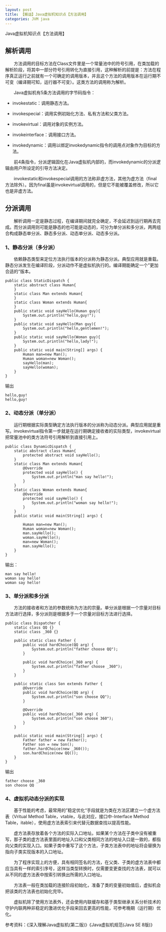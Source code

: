 ```yaml
---
layout: post
title: 【搬运】Java虚拟机知识点【方法调用】
categories: JVM java
---
```


Java虚拟机知识点【方法调用】

## 解析调用
  方法调用的目标方法在Class文件里是一个常量池中的符号引用，在类加载的解析阶段，将其中一部分符号引用转化为直接引用，这种解析的前提是：方法在程序真正运行之前就有一个可确定的调用版本，并且这个方法的调用版本在运行期不可变（编译期可知，运行器不可变）。这类方法的调用称为解析。

  Java虚拟机有5条方法调用的字节码指令：

- invokestatic：调用静态方法。

- invokespecial：调用实例初始化方法、私有方法和父类方法。

- invokevirtual：调用对象的实例方法。

- invokeinterface：调用接口方法。

- invokedynamic：调用以绑定invokedynamic指令的调用点对象作为目标的方法。

  前4条指令，分派逻辑固化在Java虚拟机内部的，而invokedynamic的分派逻辑由用户所设定的引导方法决定。

  invokestatic和invokespecial调用的方法称非虚方法，其他为虚方法（final方法除外）。因为final虽是invokevirtual调用的，但是它不能被覆盖修改，所以它也是非虚方法。

## 分派调用
  解析调用一定是静态过程，在编译期间就完全确定，不会延迟到运行期再去完成。而分派调用则可能是静态的也可能是动态的，可分为单分派和多分派，两两组合构成静态单分派、静态多分派、动态单分派、动态多分派。

### 1、静态分派（多分派）

  依赖静态类型来定位方法执行版本的分派称为静态分派。典型应用就是重载。静态分派发生在编译阶段，分派动作不是虚拟机执行的。编译期能确定一个”更加合适的“版本。

    public class StaticDispatch {
        static abstract class Human{
        }
        static class Man extends Human{
        }
        static class Woman extends Human{
        }
        public static void sayHello(Human guy){
            System.out.println("hello,guy!");
        }
        public static void sayHello(Man guy){
            System.out.println("hello,gentlemen!");
        }
        public static void sayHello(Woman guy){
            System.out.println("hello,lady!");
        }
        public static void main(String[] args) {
            Human man=new Man();
            Human woman=new Woman();
            sayHello(man);
            sayHello(woman);
        }
    }

输出

    hello,guy!
    hello,guy!

### 2、动态分派（单分派）

  运行期根据实际类型确定方法执行版本的分派称为动态分派。典型应用就是重写。invokevirtual指令第一步就是在运行期确定接收者的实际类型，invokevirtual把常量池中的类方法符号引用解析到直接引用上。

    public class DynamicDispatch {
        static abstract class Human{
            protected abstract void sayHello();
        }
        static class Man extends Human{ 
            @Override
            protected void sayHello() { 
                System.out.println("man say hello!");
            }
        }
        static class Woman extends Human{ 
            @Override
            protected void sayHello() { 
                System.out.println("woman say hello!");
            }
        } 
        public static void main(String[] args) {
            
            Human man=new Man();
            Human woman=new Woman();
            man.sayHello();
            woman.sayHello();
            man=new Woman();
            man.sayHello(); 
        }
    }

输出：

    man say hello!
    woman say hello!
    woman say hello!

### 3、单分派和多分派

  方法的接收者和方法的参数统称为方法的宗量。单分派是根据一个宗量对目标方法进行选择，多分派则是根据多于一个宗量对目标方法进行选择。

    public class Dispatcher {
        static class QQ {}
        static class _360 {}

        public static class Father {
            public void hardChoice(QQ arg) {
                System.out.println("father choose QQ");
            }

            public void hardChoice(_360 arg) {
                System.out.println("father choose _360");
            }
        }

        public static class Son extends Father {
            @Override
            public void hardChoice(QQ arg) {
                System.out.println("son choose QQ");
            }

            @Override
            public void hardChoice(_360 arg) {
                System.out.println("son choose 360");
            }
        }

        public static void main(String[] args) {
            Father father = new Father();
            Father son = new Son();
            father.hardChoice(new _360());
            son.hardChoice(new QQ());
        }
    }

输出

    father choose _360
    son choose QQ

### 4、虚拟机动态分派的实现

  基于性能的考虑，最常用的”稳定优化“手段就是为类在方法区建立一个虚方法表（Vritual Method Table，vtable，与此对应，接口中-Interface Method Table，itable），使用虚方法表索引来代替元数据查找以提高性能。

  虚方法表存放着各个方法的实际入口地址。如果某个方法在子类中没有被重写，那子类的虚方法表里面的地址入口和父类相同方法的地址入口是一致的，都指向父类的实现入口。如果子类中重写了这个方法，子类方法表中的地址将会替换为指向子类实现版本的入口地址。

  为了程序实现上的方便，具有相同签名的方法，在父类、子类的虚方法表中都应当具有一样的索引序号，这样当类型转换时，仅需要变更查找的方法表，就可以从不同的虚方法表中按索引转换出所需的入口地址。

  方法表一般在类加载的连接阶段初始化，准备了类的变量初始值后，虚拟机会把该类的方法表也初始化完毕。

  虚拟机除了使用方法表外，还会使用内联缓存和基于类型继承关系分析技术的守护内联两种非稳定的激进优化手段来回去更高的性能，可参考晚期（运行期）优化。

参考资料：《深入理解Java虚拟机(第二版)》《Java虚拟机规范(Java SE 8版)》


<div id="gitalk-container-jvm-g"></div>

<script>
  $(document).ready(function() {
    window.initJVMGComment();
  })
</script>
